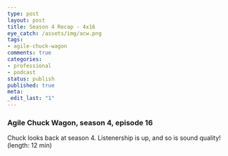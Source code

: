 ```yaml
---
type: post
layout: post
title: Season 4 Recap - 4x16
eye_catch: /assets/img/acw.png
tags:
- agile-chuck-wagon
comments: true
categories:
- professional
- podcast
status: publish
published: true
meta:
_edit_last: "1"
---
```


### Agile Chuck Wagon, season 4, episode 16

Chuck looks back at season 4. Listenership is up, and so is sound quality! (length: 12 min)
